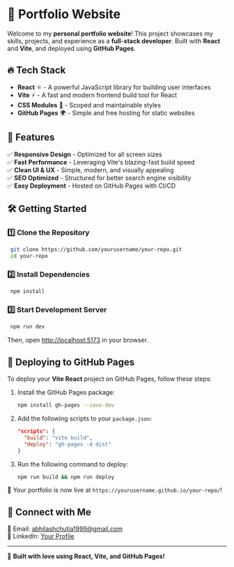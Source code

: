 # 🚀 Portfolio Website

Welcome to my **personal portfolio website**! This project showcases my skills, projects, and experience as a **full-stack developer**. Built with **React** and **Vite**, and deployed using **GitHub Pages**.

## 🔥 Tech Stack

- **React** ⚛️ - A powerful JavaScript library for building user interfaces
- **Vite** ⚡ - A fast and modern frontend build tool for React
- **CSS Modules** 🎨 - Scoped and maintainable styles
- **GitHub Pages** 🌍 - Simple and free hosting for static websites

## 🎯 Features

✅ **Responsive Design** - Optimized for all screen sizes<br>
✅ **Fast Performance** - Leveraging Vite's blazing-fast build speed<br>
✅ **Clean UI & UX** - Simple, modern, and visually appealing<br>
✅ **SEO Optimized** - Structured for better search engine visibility<br>
✅ **Easy Deployment** - Hosted on GitHub Pages with CI/CD

## 🛠️ Getting Started

### 1️⃣ Clone the Repository
```sh
 git clone https://github.com/yourusername/your-repo.git
 cd your-repo
```

### 2️⃣ Install Dependencies
```sh
 npm install
```

### 3️⃣ Start Development Server
```sh
 npm run dev
```
Then, open [http://localhost:5173](http://localhost:5173) in your browser.

## 🚀 Deploying to GitHub Pages

To deploy your **Vite React** project on GitHub Pages, follow these steps:

1. Install the GitHub Pages package:
   ```sh
   npm install gh-pages --save-dev
   ```
2. Add the following scripts to your `package.json`:
   ```json
   "scripts": {
     "build": "vite build",
     "deploy": "gh-pages -d dist"
   }
   ```
3. Run the following command to deploy:
   ```sh
   npm run build && npm run deploy
   ```

🎉 Your portfolio is now live at `https://yourusername.github.io/your-repo/`!

## 🌟 Connect with Me
📧 Email: abhilashchutia1999@gmail.com  
💼 LinkedIn: [Your Profile](https://linkedin.com/in/abhilash-chutia)  

---

🚀 **Built with love using React, Vite, and GitHub Pages!**

